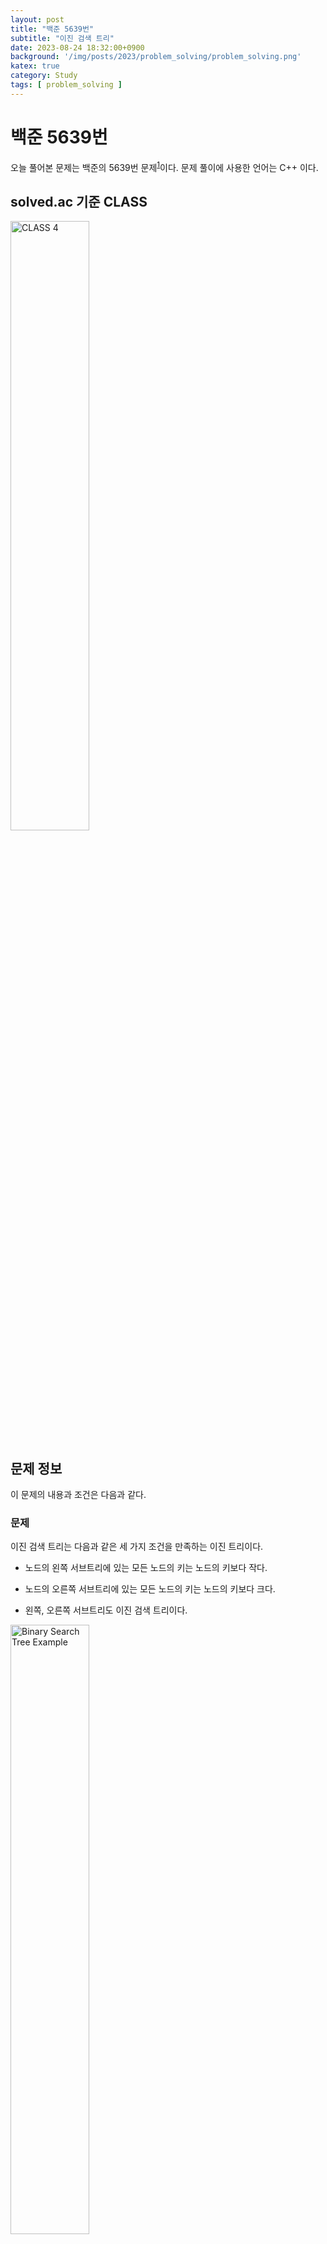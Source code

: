 ```yaml
---
layout: post
title: "백준 5639번"
subtitle: "이진 검색 트리"
date: 2023-08-24 18:32:00+0900
background: '/img/posts/2023/problem_solving/problem_solving.png'
katex: true
category: Study
tags: [ problem_solving ]
---
```


# 백준 5639번

오늘 풀어본 문제는 백준의 5639번 문제<sup>[1](#footnote_1)</sup>이다. 문제 풀이에 사용한 언어는 C++ 이다.

## solved.ac 기준 CLASS

<img src="https://static.solved.ac/class/c4.svg" width="50%" height="50%" alt="CLASS 4">

## 문제 정보

이 문제의 내용과 조건은 다음과 같다.

### 문제

이진 검색 트리는 다음과 같은 세 가지 조건을 만족하는 이진 트리이다.

- 노드의 왼쪽 서브트리에 있는 모든 노드의 키는 노드의 키보다 작다.

- 노드의 오른쪽 서브트리에 있는 모든 노드의 키는 노드의 키보다 크다.

- 왼쪽, 오른쪽 서브트리도 이진 검색 트리이다.

<img src="https://onlinejudgeimages.s3-ap-northeast-1.amazonaws.com/upload/images/bsearchtree.png" width="50%" height="50%" alt="Binary Search Tree Example">

전위 순회 (루트-왼쪽-오른쪽)은 루트를 방문하고, 왼쪽 서브트리, 오른쪽 서브 트리를 순서대로 방문하면서 노드의 키를 출력한다. 후위 순회 (왼쪽-오른쪽-루트)는 왼쪽 서브트리, 오른쪽 서브트리, 루트 노드 순서대로 키를 출력한다. 예를 들어, 위의 이진 검색 트리의 전위 순회 결과는 $50\ 30\ 24\ 5\ 28\ 45\ 98\ 52\ 60$ 이고, 후위 순회 결과는 $5\ 28\ 24\ 45\ 30\ 60\ 52\ 98\ 50$ 이다.

이진 검색 트리를 전위 순회한 결과가 주어졌을 때, 이 트리를 후위 순회한 결과를 구하는 프로그램을 작성하시오.

### 입력

트리를 전위 순회한 결과가 주어진다. 노드에 들어있는 키의 값은 $10^6$ 보다 작은 양의 정수이다. 모든 값은 한 줄에 하나씩 주어지며, 노드의 수는 $10,000$ 개 이하이다. 같은 키를 가지는 노드는 없다.

### 출력

입력으로 주어진 이진 검색 트리를 후위 순회한 결과를 한 줄에 하나씩 출력한다.

## 풀이과정

### 1번째 시도

이 문제는 이진 검색 트리 (Binary Search Tree, a.k.a. BST) 에서 삽입 과정과 전위 순회를 구현하는 문제이다. 데이터구조 수업 때 배우고 직접 구현했던 자료 구조로, 그냥 그 코드를 긁어와서 조금만 손본 뒤 제출해도 되었겠지만, 다음과 같은 이유로 다시 직접 구현하기로 했다.

1. 옛날 생각이 나서 그 떄의 추억에 잠기기 위해 직접 구현하였다.
2. B-Tree 프로젝트를 통해 데이터구조 구현에 자신감이 붙어 직접 구현하였다.
3. 나중에 재활용하기 위해서 제대로 짜기 위해 직접 구현하였다.

코드는 다음과 같이 작성하였다.

```cpp
#include <bits/stdc++.h>

using namespace std;

template <typename T>
class BinarySearchTree {
private:
	struct Node {
		Node* left;
		Node* right;
		T value;

		Node(const T& value) : left(nullptr), right(nullptr), value(value) {}
	};

	Node* head;

	void preOrder(Node* currentNode, std::ostringstream& oss, const char& separator) {
		oss << currentNode->value << separator;

		if (currentNode->left != nullptr) {
			preOrder(currentNode->left, oss, separator);
		}

		if (currentNode->right != nullptr) {
			preOrder(currentNode->right, oss, separator);
		}
	}

	void inOrder(Node* currentNode, std::ostringstream& oss, const char& separator) {
		if (currentNode->left != nullptr) {
			inOrder(currentNode->left, oss, separator);
		}

		oss << currentNode->value << separator;

		if (currentNode->right != nullptr) {
			inOrder(currentNode->right, oss, separator);
		}
	}

	void postOrder(Node* currentNode, std::ostringstream& oss, const char& separator) {
		if (currentNode->left != nullptr) {
			postOrder(currentNode->left, oss, separator);
		}

		if (currentNode->right != nullptr) {
			postOrder(currentNode->right, oss, separator);
		}

		oss << currentNode->value << separator;
	}

public:
	BinarySearchTree() : head(nullptr) {}

	~BinarySearchTree() {
		if (head != nullptr) {
			std::stack<Node*> s;
			s.push(head);

			while (!s.empty()) {
				Node* currentNode = s.top();
				s.pop();

				if (currentNode->left != nullptr) {
					s.push(currentNode->left);
				}
				if (currentNode->right != nullptr) {
					s.push(currentNode->right);
				}

				delete currentNode;
			}
		}
	}

	void insert(const T& value) {
		if (head == nullptr) {
			head = new Node(value);
		}
		else {
			Node* currentNode = head;
			Node* parentNode = nullptr;

			while (currentNode != nullptr) {
				parentNode = currentNode;
				if (value < currentNode->value) {
					currentNode = currentNode->left;
				}
				else {
					currentNode = currentNode->right;
				}
			}

			if (value < parentNode->value) {
				parentNode->left = new Node(value);
			}
			else {
				parentNode->right = new Node(value);
			}
		}
	}

	void remove(const T& value) {
		// TODO: Implement this later
	}

	bool search(const T& value) {
		Node* currentNode = head;

		while (currentNode != nullptr) {
			if (value < currentNode->value) {
				currentNode = currentNode->left;
			}
			else if (value > currentNode->value) {
				currentNode = currentNode->right;
			}
			else {
				return true;
			}
		}

		return false;
	}

	std::string preOrder(const char& separator = ' ') {
		std::ostringstream oss;

		if (head != nullptr) {
			preOrder(head, oss, separator);
		}

		std::string result = std::move(oss).str();
		if (!result.empty()) {
			result.pop_back();
		}
		return result;
	}

	std::string inOrder(const char& separator = ' ') {
		std::ostringstream oss;

		if (head != nullptr) {
			inOrder(head, oss, separator);
		}

		std::string result = std::move(oss).str();
		if (!result.empty()) {
			result.pop_back();
		}
		return result;
	}

	std::string postOrder(const char& separator = ' ') {
		std::ostringstream oss;

		if (head != nullptr) {
			postOrder(head, oss, separator);
		}

		std::string result = std::move(oss).str();
		if (!result.empty()) {
			result.pop_back();
		}
		return result;
	}
};

int main(void) {
	ios::sync_with_stdio(0);
	cin.tie(0);
	cout.tie(0);

	BinarySearchTree<int> bst;

	int number;
	while (cin >> number) {
		bst.insert(number);
	}

	cout << bst.postOrder('\n');

	return 0;
}
```

그러자 모든 테스트 케이스를 통과하고 정답이 나오는 것을 확인할 수 있었다.

## 마무리

간만에 데이터구조 과제를 하는 느낌을 받았다. 실제 과제는 구현해야할 것도 많고 필요한 기능을 전부 구현해야 했지만, 이 문제는 삽입과 전위 순회만 필요한 문제여서 삭제같이 구현하기 귀찮은 기능들은 뒤로 미뤄두는 식으로 끝냈기 때문에 금방 끝났다.

내가 구현한 `BinarySearchTree` 는 여기서<sup>[2](#footnote_2)</sup> 확인할 수 있다. 나중에 필요하면 `BinarySearchTree::remove` 함수를 구현해서 업데이트 하도록 하겠다.

오늘의 PS는 여기까지!

---
<a name="footnote_1">1</a>: <https://www.acmicpc.net/problem/5639>  
<a name="footnote_2">2</a>: <https://github.com/ChoiCube84/baekjoon-solutions/blob/main/C%2B%2B/custom_data_structures/binary_search_tree.hpp>  
